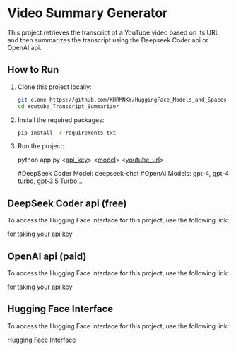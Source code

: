 # Video Summary Generator

This project retrieves the transcript of a YouTube video based on its URL and then summarizes the transcript using the Deepseek Coder api or OpenAI api.

## How to Run

1. Clone this project locally:

    ```bash
    git clone https://github.com/KHRMNKY/HuggingFace_Models_and_Spaces
    cd Youtube_Transcript_Summarizer
    ```

2. Install the required packages:

    ```bash
    pip install -r requirements.txt
    ```

    
3. Run the project:

    
    python app.py <[api_key]("https://platform.deepseek.com/api_keys)> <[model]("https://platform.openai.com/docs/models/overview)> <[youtube_url]("https://www.youtube.com/watch?v=tMWJGs3CQ_Q&t=224s)>

    
    #DeepSeek Coder Model: deepseek-chat
    #OpenAI Models: gpt-4, gpt-4 turbo, gpt-3.5 Turbo...
    
    


## DeepSeek Coder api (free)

To access the Hugging Face interface for this project, use the following link:

[for taking your api key](https://platform.deepseek.com/api_keys)



## OpenAI api (paid)

To access the Hugging Face interface for this project, use the following link:

[for taking your api key](https://platform.openai.com/api-keys)



## Hugging Face Interface

To access the Hugging Face interface for this project, use the following link:

[Hugging Face Interface](https://huggingface.co/spaces/KAHRAMAN42/youtube_transcript)




